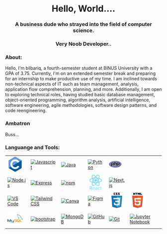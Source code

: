 <h1 align="center">Hello, World....</h1>
<h3 align="center">A business dude who strayed into the field of computer science.</h3>
<h3 align="center">Very Noob Developer..</h3>

<h3 align="left">About:</h3>
<p align="left">Hello, I'm bilbariq, a fourth-semester student at BINUS University with a GPA of 3.75. Currently, I'm on an extended semester break and preparing for an internship to make productive use of my time. I am inclined towards non-technical aspects of IT such as team management, analysis, application flow comprehension, planning, and more. Additionally, I am open to exploring technical roles, having studied basic database management, object-oriented programming, algorithm analysis, artificial intelligence, software engineering, agile methodologies, software design patterns, and code reengineering.
</p>
<h3 align="left">Ambatron</h3>
<p align="left">Buss...
</p>
<h3 align="left">Languange and Tools:</h3>
<table  align=center>
	<tr>
		<td><a href="https://www.cprogramming.com/" target="_blank" rel="noreferrer"> <img src="https://raw.githubusercontent.com/devicons/devicon/master/icons/c/c-original.svg" alt="C" title="C" width="50" height="50"/></a></td>
		<td><a href="https://www.w3schools.com/js/" target="_blank" rel="noreferrer"> <img src="https://user-images.githubusercontent.com/25181517/117447155-6a868a00-af3d-11eb-9cfe-245df15c9f3f.png" alt="Javascript" title="Javascript" width="50" height="50"/></a></td>
		<td><a href="https://www.java.com" target="_blank" rel="noreferrer"> <img src="https://user-images.githubusercontent.com/25181517/117201156-9a724800-adec-11eb-9a9d-3cd0f67da4bc.png" alt="Java" title="Java" width="50" height="50"/> </a></td>
		<td><a href="https://www.python.org/" target="_blank" rel="noreferrer"> <img src="https://user-images.githubusercontent.com/25181517/183423507-c056a6f9-1ba8-4312-a350-19bcbc5a8697.png" alt="Python" title="Python" width="50" height="50"/> </a> </td>
		  <td><a href="https://www.php.net" target="_blank" rel="noreferrer"> <img src="https://raw.githubusercontent.com/devicons/devicon/master/icons/php/php-original.svg" alt="php" width="40" height="40"/> </a></td>
	</tr>
	<tr>
    <td><a href="https://nodejs.org/en" target="_blank" rel="noreferrer"><img src="https://icon.icepanel.io/Technology/svg/Node.js.svg"  alt="Node.js" title="Node.js" width="50" height="50" ></a></td> 
		<td><a href="https://expressjs.com/" target="_blank" rel="noreferrer"><img src="https://user-images.githubusercontent.com/25181517/183859966-a3462d8d-1bc7-4880-b353-e2cbed900ed6.png"  alt="Express" title="Express" width="50" height="50" ></a></td> 
		<td><a href="https://www.npmjs.com/" target="_blank" rel="noreferrer"> <img src="https://user-images.githubusercontent.com/25181517/121401671-49102800-c959-11eb-9f6f-74d49a5e1774.png" alt="npm" title="npm" width="50" height="50"/> </a> </td>
    <td><a href="https://react.dev/" target="_blank" rel="noreferrer"><img src="https://raw.githubusercontent.com/devicons/devicon/master/icons/react/react-original-wordmark.svg"  alt="React" title="React.js" width="50" height="50" ></a></td> 
		<td><a href="https://nextjs.org/" target="_blank" rel="noreferrer"><img src="https://github.com/marwin1991/profile-technology-icons/assets/136815194/5f8c622c-c217-4649-b0a9-7e0ee24bd704"  alt="Next.js" title="Next.js" width="50" height="50" ></a></td> 
	</tr>
	<tr>
		<td><a href="https://code.visualstudio.com/" target="_blank" rel="noreferrer"><img src="https://code.visualstudio.com/assets/images/code-stable.png"  alt="VS Code" title="VS Code" width="50" height="50" ></a></td>
		<td><a href="https://tailwindcss.com/" target="_blank" rel="noreferrer"> <img src="https://www.vectorlogo.zone/logos/tailwindcss/tailwindcss-icon.svg" alt="Tailwind CSS" title="Tailwind CSS" width="50" height="50"/> </a> </td>
		<td><a href="https://www.canva.com/" target="_blank" rel="noreferrer"><img src="https://upload.wikimedia.org/wikipedia/commons/0/08/Canva_icon_2021.svg"  alt="Canva" title="Canva" width="50" height="50" ></a></td>
		<td><a href="https://www.figma.com/" target="_blank" rel="noreferrer"> <img src="https://user-images.githubusercontent.com/25181517/189715289-df3ee512-6eca-463f-a0f4-c10d94a06b2f.png" alt="Figma" title="Figma" width="50" height="50"/> </a> </td>
    <td><a href="https://www.w3schools.com/css/" target="_blank" rel="noreferrer"> <img src="https://raw.githubusercontent.com/devicons/devicon/master/icons/css3/css3-original-wordmark.svg" alt="css3" title="CSS" width="50" height="50"/> </a> </td>
 		<td><a href="https://www.w3.org/html/" target="_blank" rel="noreferrer"> <img src="https://raw.githubusercontent.com/devicons/devicon/master/icons/html5/html5-original-wordmark.svg" alt="html5" title="HTML" width="50" height="50"/> </a></td>
	</tr>
	<tr>
    <td><a href="https://www.mysql.com/" target="_blank" rel="noreferrer"> <img src="https://raw.githubusercontent.com/devicons/devicon/master/icons/mysql/mysql-original-wordmark.svg" alt="mysql" title="MySQL" width="50" height="50"/> </a></td>
    <td><a href="https://getbootstrap.com" target="_blank" rel="noreferrer"> <img src="https://user-images.githubusercontent.com/25181517/183898054-b3d693d4-dafb-4808-a509-bab54cf5de34.png" alt="bootstrap" title="Bootstrap" width="50" height="50"/> </a> </td> 
	 	<td><a href="https://www.mongodb.com/" target="_blank" rel="noreferrer"><img src="https://www.vectorlogo.zone/logos/mongodb/mongodb-icon.svg"  alt="MongoDB" title="MongoDB" width="50" height="50" ></a></td>
		<td><a href="https://github.com/" target="_blank" rel="noreferrer"> <img src="https://user-images.githubusercontent.com/25181517/192108374-8da61ba1-99ec-41d7-80b8-fb2f7c0a4948.png" alt="GitHub" title="GitHub" width="50" height="50"/> </a> </td>
		<td><a href="https://git-scm.com/" target="_blank" rel="noreferrer"> <img src="https://user-images.githubusercontent.com/25181517/192108372-f71d70ac-7ae6-4c0d-8395-51d8870c2ef0.png" alt="Git" title="Git" width="50" height="50"/> </a> </td>
		<td><a href="https://jupyter.org/" target="_blank" rel="noreferrer"> <img src="https://user-images.githubusercontent.com/25181517/183914128-3fc88b4a-4ac1-40e6-9443-9a30182379b7.png" alt="Jupyter Notebook" title="Jupyter Notebook" width="50" height="50" /> </a> </td>
	</tr>
</table>
